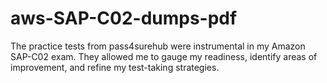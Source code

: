 # aws-SAP-C02-dumps-pdf
The practice tests from pass4surehub were instrumental in my Amazon SAP-C02  exam. They allowed me to gauge my readiness, identify areas of improvement, and refine my test-taking strategies.
